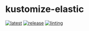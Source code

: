 # kustomize-elastic

[![latest](https://github.com/archmachina/kustomize-elastic/workflows/latest/badge.svg)](https://github.com/archmachina/kustomize-elastic/actions?query=workflow%3Alatest)
[![release](https://github.com/archmachina/kustomize-elastic/workflows/release/badge.svg)](https://github.com/archmachina/kustomize-elastic/actions?query=workflow%3Arelease)
[![linting](https://github.com/archmachina/kustomize-elastic/workflows/linting/badge.svg)](https://github.com/archmachina/kustomize-elastic/actions?query=workflow%3Alinting)

